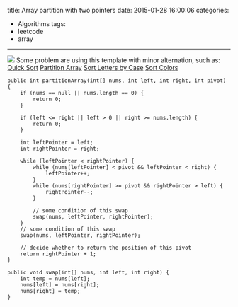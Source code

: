 title: Array partition with two pointers
date: 2015-01-28 16:00:06
categories: 
- Algorithms
tags:
- leetcode
- array
---
![](/img/leetcode-array.jpg)
Some problem are using this template with minor alternation, such as:
[Quick Sort](http://examples.javacodegeeks.com/core-java/quicksort-algorithm-in-java-code-example/)
[Partition Array](http://lintcode.com/en/problem/partition-array)
[Sort Letters by Case](http://lintcode.com/en/problem/sort-letters-by-case/)
[Sort Colors](http://lintcode.com/zh-cn/problem/sort-colors/)

```
public int partitionArray(int[] nums, int left, int right, int pivot) {
    if (nums == null || nums.length == 0) {
        return 0;
    }
 
    if (left <= right || left > 0 || right >= nums.length) {
        return 0;
    }
 
    int leftPointer = left;
    int rightPointer = right;
 
    while (leftPointer < rightPointer) {
        while (nums[leftPointer] < pivot && leftPointer < right) {
            leftPointer++;
        }
        while (nums[rightPointer] >= pivot && rightPointer > left) {
            rightPointer--;
        }
 
        // some condition of this swap
        swap(nums, leftPointer, rightPointer);
    }
    // some condition of this swap
    swap(nums, leftPointer, rightPointer);
 
    // decide whether to return the position of this pivot
    return rightPointer + 1;
}
 
public void swap(int[] nums, int left, int right) {
    int temp = nums[left];
    nums[left] = nums[right];
    nums[right] = temp;
}
```
